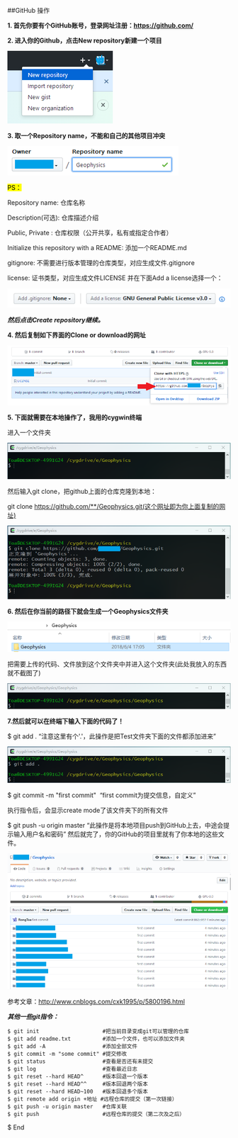 ##GitHub 操作

**1. 首先你要有个GitHub账号，登录网址注册：https://github.com/**

**2. 进入你的Github，点击New repository新建一个项目**

![repository create](https://github.com/zwglass/MyImages/blob/master/githubHandle/github_repository.png?raw=true)

**3. 取一个Repository name，不能和自己的其他项目冲突**

![repository name](https://github.com/zwglass/MyImages/blob/master/githubHandle/repository_name.png?raw=true)

<mark>PS：<mark>

Repository name: 仓库名称

Description(可选): 仓库描述介绍

Public, Private : 仓库权限（公开共享，私有或指定合作者）

Initialize this repository with a README: 添加一个README.md

gitignore: 不需要进行版本管理的仓库类型，对应生成文件.gitignore

license: 证书类型，对应生成文件LICENSE
并在下面Add a license选择一个：

![license select](https://github.com/zwglass/MyImages/blob/master/githubHandle/repository_licenese.png?raw=true)

***然后点击Create repository继续。***

**4. 然后复制如下界面的Clone or download的网址**

![clone dowload](https://github.com/zwglass/MyImages/blob/master/githubHandle/clone_download.png?raw=true)

**5. 下面就需要在本地操作了，我用的cygwin终端**

进入一个文件夹

![terminal path](https://github.com/zwglass/MyImages/blob/master/githubHandle/terminal_path.png?raw=true)

然后输入git clone，把github上面的仓库克隆到本地：

git clone https://github.com/**/Geophysics.git(这个网址即为你上面复制的网址)

![terminal clone](https://github.com/zwglass/MyImages/blob/master/githubHandle/terminal_clone.png?raw=true)

**6. 然后在你当前的路径下就会生成一个Geophysics文件夹**

![new path](https://github.com/zwglass/MyImages/blob/master/githubHandle/github_new_path.png?raw=true)

把需要上传的代码、文件放到这个文件夹中并进入这个文件夹(此处我放入的东西就不截图了)

![terminal newPath](https://github.com/zwglass/MyImages/blob/master/githubHandle/save_file.png?raw=true)

**7.然后就可以在终端下输入下面的代码了！**

$ git add .  “注意这里有个'.'，此操作是把Test文件夹下面的文件都添加进来”

![terminal gitAdd](https://github.com/zwglass/MyImages/blob/master/githubHandle/terminal_add.png?raw=true)

$ git commit -m "first commit"  “first commit为提交信息，自定义”

执行指令后，会显示create mode了该文件夹下的所有文件

$ git push -u origin master “此操作是将本地项目push到GitHub上去，中途会提示输入用户名和密码”
然后就完了，你的GitHub的项目里就有了你本地的这些文件。

![success](https://github.com/zwglass/MyImages/blob/master/githubHandle/success.png?raw=true)

参考文章：http://www.cnblogs.com/cxk1995/p/5800196.html

***其他一些git指令：***

```
$ git init                    #把当前目录变成git可以管理的仓库
$ git add readme.txt          #添加一个文件，也可以添加文件夹
$ git add -A                  #添加全部文件
$ git commit -m "some commit" #提交修改
$ git status                  #查看是否还有未提交
$ git log                     #查看最近日志
$ git reset --hard HEAD^      #版本回退一个版本
$ git reset --hard HEAD^^     #版本回退两个版本
$ git reset --hard HEAD~100   #版本回退多个版本
$ git remote add origin +地址 #远程仓库的提交（第一次链接）
$ git push -u origin master   #仓库关联
$ git push                    #远程仓库的提交（第二次及之后）
```

$ End





